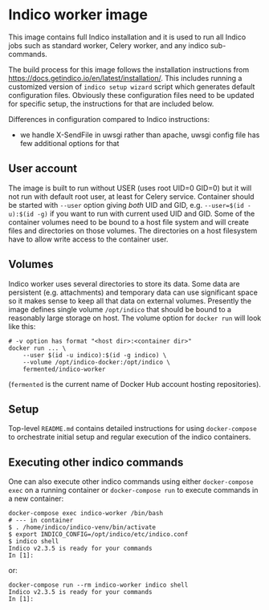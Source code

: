 Indico worker image
===================

This image contains full Indico installation and it is used to run all Indico
jobs such as standard worker, Celery worker, and any indico sub-commands.

The build process for this image follows the installation instructions from
https://docs.getindico.io/en/latest/installation/. This includes running a
customized version of `indico setup wizard` script which generates default
configuration files. Obviously these configuration files need to be updated
for specific setup, the instructions for that are included below.

Differences in configuration compared to Indico instructions:
- we handle X-SendFile in uwsgi rather than apache, uwsgi config file has
  few additional options for that

User account
------------

The image is built to run without USER (uses root UID=0 GID=0) but it will
not run with default root user, at least for Celery service. Container should
be started with `--user` option giving _both_ UID and GID, e.g.
`--user=$(id -u):$(id -g)` if you want to run with current used UID and GID.
Some of the container volumes need to be bound to a host file system and will
create files and directories on those volumes. The directories on a host
filesystem have to allow write access to the container user.

Volumes
-------

Indico worker uses several directories to store its data. Some data are
persistent (e.g. attachments) and temporary data can use significant space so
it makes sense to keep all that data on external volumes. Presently the image
defines single volume `/opt/indico` that should be bound to a reasonably large
storage on host. The volume option for `docker run` will look like this:

    # -v option has format "<host dir>:<container dir>"
    docker run ... \
        --user $(id -u indico):$(id -g indico) \
        --volume /opt/indico-docker:/opt/indico \
        fermented/indico-worker

(`fermented` is the current name of Docker Hub account hosting repositories).

Setup
-----

Top-level `README.md` contains detailed instructions for using
`docker-compose` to orchestrate initial setup and regular execution of the
indico containers.

Executing other indico commands
-------------------------------

One can also execute other indico commands using either `docker-compose exec`
on a running container or `docker-compose run` to execute commands in a new
container:

    docker-compose exec indico-worker /bin/bash
    # --- in container
    $ . /home/indico/indico-venv/bin/activate
    $ export INDICO_CONFIG=/opt/indico/etc/indico.conf
    $ indico shell
    Indico v2.3.5 is ready for your commands
    In [1]:

or:

    docker-compose run --rm indico-worker indico shell
    Indico v2.3.5 is ready for your commands
    In [1]:
